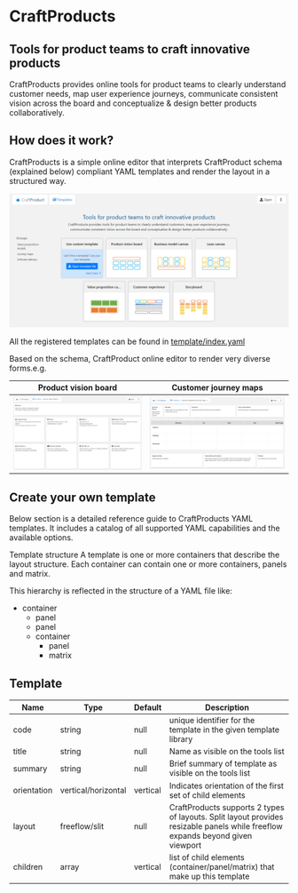 # CraftProducts

## Tools for product teams to craft innovative products

CraftProducts provides online tools for product teams to clearly understand customer needs, map user experience journeys, communicate consistent vision across the board and conceptualize & design better products collaboratively.



## How does it work?

CraftProducts is a simple online editor that interprets CraftProduct schema (explained below) compliant YAML templates and render the layout in a structured way. 

![Landing page](/images/landing_page.png)

All the registered templates can be found in [template/index.yaml](/template/index.yaml)

Based on the schema, CraftProduct online editor to render very diverse forms.e.g.

| Product vision board | Customer journey maps |
| --- | --- |
| ![Product vision board](/images/product_vision_board.png) | ![Customer journey map](/images/journey_map.png) |


## Create your own template

Below section is a detailed reference guide to CraftProducts YAML templates. It includes a catalog of all supported YAML capabilities and the available options.

Template structure
A template is one or more containers that describe the layout structure. Each container can contain one or more containers, panels and matrix.

This hierarchy is reflected in the structure of a YAML file like:

* container
  * panel
  * panel
  * container
    * panel
    * matrix

## Template
| Name | Type | Default | Description |
| --- | --- | --- | --- |
| code | string | null | unique identifier for the template in the given template library |
| title | string | null | Name as visible on the tools list |
| summary | string | null | Brief summary of template as visible on the tools list |
| orientation | vertical/horizontal | vertical | Indicates orientation of the first set of child elements |
| layout | freeflow/slit | null | CraftProducts supports 2 types of layouts. Split layout provides resizable panels while freeflow expands beyond given viewport|
| children | array | vertical | list of child elements (container/panel/matrix) that make up this template |
